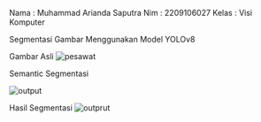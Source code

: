 Nama  : Muhammad Arianda Saputra
Nim   : 2209106027
Kelas : Visi Komputer

Segmentasi Gambar Menggunakan Model YOLOv8

Gambar Asli
![pesawat](https://github.com/user-attachments/assets/76e18304-d57d-44ff-b402-6b8bd0467c2c)


Semantic Segmentasi

![output](https://github.com/user-attachments/assets/d842290c-076d-4b10-8311-7e0532c717f0)


Hasil Segmentasi
![outprut](https://github.com/user-attachments/assets/b649fbe3-fb52-42c2-bdf7-5f532f95ec4f)

